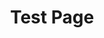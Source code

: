 ---
path: test
title: Test Page
sections:
  - type: hero
    heading: test
    text: this is the text for the hero component
---